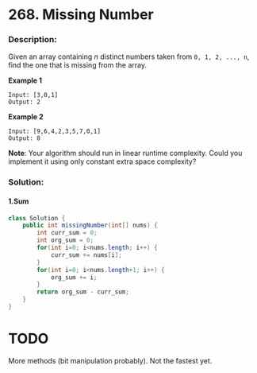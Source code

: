 # 268. Missing Number

### Description:

Given an array containing *n* distinct numbers taken from `0, 1, 2, ..., n`, find the one that is missing from the array.

**Example 1**

```
Input: [3,0,1]
Output: 2
```

**Example 2**

```
Input: [9,6,4,2,3,5,7,0,1]
Output: 8
```

**Note**:
Your algorithm should run in linear runtime complexity. Could you implement it using only constant extra space complexity?

### Solution:

#### 1.Sum

```java
class Solution {
    public int missingNumber(int[] nums) {
        int curr_sum = 0;
        int org_sum = 0;
        for(int i=0; i<nums.length; i++) {
            curr_sum += nums[i];
        }
        for(int i=0; i<nums.length+1; i++) {
            org_sum += i;
        }
        return org_sum - curr_sum;
    }
}
```

# TODO

More methods (bit manipulation probably). Not the fastest yet.

